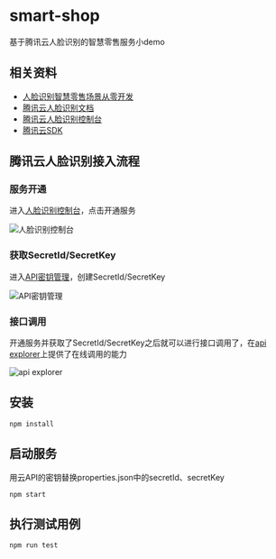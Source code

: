 # smart-shop
基于腾讯云人脸识别的智慧零售服务小demo

## 相关资料
* [人脸识别智慧零售场景从零开发](https://cloud.tencent.com/document/product/867/32769)
* [腾讯云人脸识别文档](https://cloud.tencent.com/document/product/867/32769)
* [腾讯云人脸识别控制台](https://console.cloud.tencent.com/aiface)
* [腾讯云SDK](https://github.com/TencentCloud)

## 腾讯云人脸识别接入流程

### 服务开通

进入[人脸识别控制台](https://console.cloud.tencent.com/aiface)，点击开通服务

![人脸识别控制台](https://ask.qcloudimg.com/draft/2494698/mbq6tdosh7.png)

### 获取SecretId/SecretKey

进入[API密钥管理](https://console.cloud.tencent.com/cam/capi)，创建SecretId/SecretKey

![API密钥管理](https://ask.qcloudimg.com/draft/2494698/sy9dys8dc0.png)

### 接口调用

开通服务并获取了SecretId/SecretKey之后就可以进行接口调用了，在[api explorer](https://console.cloud.tencent.com/api/explorer?Product=iai&Version=2018-03-01&Action=CreateGroup&SignVersion=)上提供了在线调用的能力

![api explorer](https://ask.qcloudimg.com/draft/2494698/m2gem4z84u.png)

## 安装

```
npm install
```

## 启动服务

用云API的密钥替换properties.json中的secretId、secretKey
```
npm start
```

## 执行测试用例

```
npm run test
```
